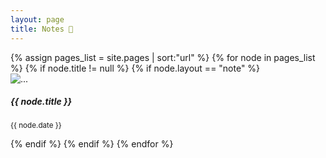 ```yaml
---
layout: page
title: Notes 📒
---
```


<div class="card-group">
{% assign pages_list = site.pages | sort:"url" %}
{% for node in pages_list %}
    {% if node.title != null %}
    {% if node.layout == "note" %}
        <div class="card">
            <img src="..." class="card-img-top" alt="...">
            <div class="card-body">
            <h5 class="card-title">{{ node.title }}</h5>
            <!-- <p class="card-text">This is a wider card with supporting text below as a natural lead-in to additional content. This content is a little bit longer.</p> -->
            <p class="card-text"><small class="text-muted">{{ node.date }}</small></p>
            </div>
        </div>
    {% endif %}
    {% endif %}
{% endfor %}
</div>